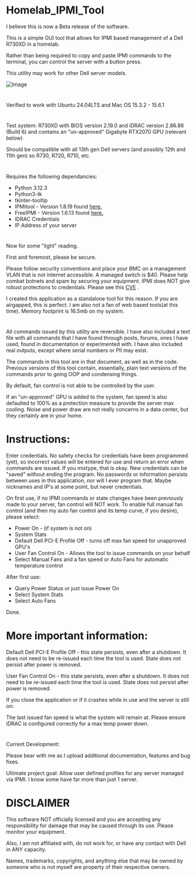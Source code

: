 # Homelab_IPMI_Tool

I believe this is now a Beta release of the software. 

This is a simple GUI tool that allows for IPMI based management of a Dell R730XD in a homelab. 

Rather than being required to copy and paste IPMI commands to the terminal, you can control the server with a button press.

This utility may work for other Dell server models. 

![Image](https://github.com/user-attachments/assets/1aab9510-3c8d-4770-acc5-3228ecf5c5cb)

#

Verified to work with Ubuntu 24.04LTS and Mac OS 15.3.2 - 15.6.1

#

Test system: R730XD with BIOS version 2.19.0 and iDRAC version 2.86.86 (Build 6) and contains an "un-approved" Gigabyte RTX2070 GPU (relevant below)

Should be compatible with all 13th gen Dell servers (and possibly 12th and 11th gen) so R730, R720, R710, etc.

#

Requires the following dependancies:

- Python 3.12.3
- Python3-tk
- tkinter-tooltip
- IPMItool - Version 1.8.19 found [here.](https://github.com/ipmitool/ipmitool)
- FreeIPMI - Version 1.6.13 found [here.](https://www.gnu.org/software/freeipmi/)
- IDRAC Credentials
- IP Address of your server



# 

Now for some "light" reading. 

First and foremost, please be secure.

Please follow security conventions and place your BMC on a management VLAN that is not internet accessible. A managed switch is $40. Please help combat botnets and spam by securing your equipment. IPMI does NOT give robust protections to credentials. Please see this [CVE](https://www.cvedetails.com/cve/CVE-2013-4786/) . 

I created this application as a standalone tool for this reason. If you are airgapped, this is perfect. I am also not a fan of web based tools(at this time). Memory footprint is 16.5mb on my system. 

#

All commands issued by this utility are reversible. I have also included a text file with all commands that I have found through posts, forums, ones I have used, found in documentation or experimented with. I have also included real outputs, except where serial numbers or PII may exist. 

The commands in this tool are in that document, as well as in the code. Previous versions of this tool contain, essentially, plain text versions of the commands prior to going OOP and condensing things. 

By default, fan control is not able to be controlled by the user. 

If an "un-approved" GPU is added to the system, fan speed is also defaulted to 100% as a protection measure to provide the server max cooling. Noise and power draw are not really concerns in a data center, but they certainly are in your home.

#


# Instructions:

Enter credentials. No safety checks for credentials have been programmed (yet), so incorrect values will be entered for use and return an error when commands are issued. If you mistype, that is okay. New credentials can be "saved" without ending the program. No passwords or information persists between uses in this application, nor will I ever program that. Maybe nicknames and IP's at some point, but never credentials. 

On first use, if no IPMI commands or state changes have been previously made to your server, fan control will NOT work. To enable full manual fan control (and then my auto fan control and its temp curve, if you desire), please select:

- Power On - (if system is not on)
- System Stats
- Default Dell PCI-E Profile Off - turns off max fan speed for unapproved GPU's 
- User Fan Control On - Allows the tool to issue commands on your behalf
- Select Manual Fans and a fan speed or Auto Fans for automatic temperature control


After first use:
- Query Power Status or just issue Power On
- Select System Stats
- Select Auto Fans

Done. 



# More important information:

Default Dell PCI-E Profile Off - this state persists, even after a shutdown. It does not need to be re-issued each time the tool is used. State does not persist after power is removed. 

User Fan Control On - this state persists, even after a shutdown. It does not need to be re-issued each time the tool is used. State does not persist after power is removed. 

If you close the application or if it crashes while in use and the server is still on:

The last issued fan speed is what the system will remain at. Please ensure iDRAC is configured correctly for a max temp power down. 


#

Current Development:


Please bear with me as I upload additional documentation, features and bug fixes. 

Ultimate project goal: Allow user defined profiles for any server managed via IPMI. I know some have far more than just 1 server. 


#

# DISCLAIMER

This software NOT officially licensed and you are accepting any responsibility for damage that may be caused through its use. Please monitor your equipment.

Also, I am not affiliated with, do not work for, or have any contact with Dell in ANY capacity. 

Names, trademarks, copyrights, and anything else that may be owned by someone who is not myself are property of their respective owners. 
